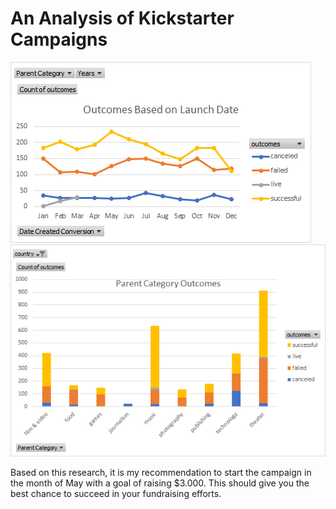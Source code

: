 # An Analysis of Kickstarter Campaigns
![Outcomes Based on Launch Date](https://github.com/RyanJeffery21/kickstarter-analysis/blob/ff7ff3dabc23c936ea7d8519a0ad2616a3c46b55/Outcomes%20Based%20on%20Launch%20Date.png)
![Parent Category Outcomes](https://github.com/RyanJeffery21/kickstarter-analysis/blob/fcc013fa24b4e64a4a36a4649077d6d5c34241a1/Parent%20Category%20Outcomes%20chart.png)

Based on this research, it is my recommendation to start the campaign in the month of May with a goal of raising $3.000.  This should give you the best chance to succeed in your fundraising efforts.
